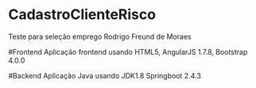 # CadastroClienteRisco
Teste para seleção emprego Rodrigo Freund de Moraes

#Frontend
Aplicação frontend usando HTML5, AngularJS 1.7.8, Bootstrap 4.0.0


#Backend
Aplicação Java usando JDK1.8 Springboot 2.4.3
